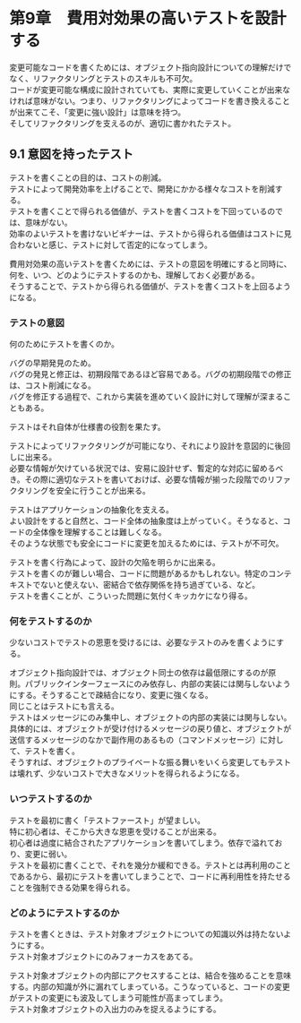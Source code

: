 # 第9章　費用対効果の高いテストを設計する

変更可能なコードを書くためには、オブジェクト指向設計についての理解だけでなく、リファクタリングとテストのスキルも不可欠。  
コードが変更可能な構成に設計されていても、実際に変更していくことが出来なければ意味がない。つまり、リファクタリングによってコードを書き換えることが出来てこそ、「変更に強い設計」は意味を持つ。  
そしてリファクタリングを支えるのが、適切に書かれたテスト。

## 9.1 意図を持ったテスト

テストを書くことの目的は、コストの削減。  
テストによって開発効率を上げることで、開発にかかる様々なコストを削減する。  
テストを書くことで得られる価値が、テストを書くコストを下回っているのでは、意味がない。  
効率のよいテストを書けないビギナーは、テストから得られる価値はコストに見合わないと感じ、テストに対して否定的になってしまう。

費用対効果の高いテストを書くためには、テストの意図を明確にすると同時に、何を、いつ、どのようにテストするのかも、理解しておく必要がある。  
そうすることで、テストから得られる価値が、テストを書くコストを上回るようになる。

### テストの意図

何のためにテストを書くのか。

バグの早期発見のため。  
バグの発見と修正は、初期段階であるほど容易である。バグの初期段階での修正は、コスト削減になる。  
バグを修正する過程で、これから実装を進めていく設計に対して理解が深まることもある。

テストはそれ自体が仕様書の役割を果たす。

テストによってリファクタリングが可能になり、それにより設計を意図的に後回しに出来る。  
必要な情報が欠けている状況では、安易に設計せず、暫定的な対応に留めるべき。その際に適切なテストを書いておけば、必要な情報が揃った段階でのリファクタリングを安全に行うことが出来る。

テストはアプリケーションの抽象化を支える。  
よい設計をすると自然と、コード全体の抽象度は上がっていく。そうなると、コードの全体像を理解することは難しくなる。  
そのような状態でも安全にコードに変更を加えるためには、テストが不可欠。

テストを書く行為によって、設計の欠陥を明らかに出来る。  
テストを書くのが難しい場合、コードに問題があるかもしれない。特定のコンテキストでないと使えない、密結合で依存関係を持ち過ぎている、など。  
テストを書くことが、こういった問題に気付くキッカケになり得る。

### 何をテストするのか

少ないコストでテストの恩恵を受けるには、必要なテストのみを書くようにする。

オブジェクト指向設計では、オブジェクト同士の依存は最低限にするのが原則。パブリックインターフェースにのみ依存し、内部の実装には関与しないようにする。そうすることで疎結合になり、変更に強くなる。  
同じことはテストにも言える。  
テストはメッセージにのみ集中し、オブジェクトの内部の実装には関与しない。  
具体的には、オブジェクトが受け付けるメッセージの戻り値と、オブジェクトが送信するメッセージのなかで副作用のあるもの（コマンドメッセージ）に対して、テストを書く。  
そうすれば、オブジェクトのプライベートな振る舞いをいくら変更してもテストは壊れず、少ないコストで大きなメリットを得られるようになる。

### いつテストするのか

テストを最初に書く「テストファースト」が望ましい。  
特に初心者は、そこから大きな恩恵を受けることが出来る。  
初心者は過度に結合されたアプリケーションを書いてしまう。依存で溢れており、変更に弱い。  
テストを最初に書くことで、それを幾分か緩和できる。テストとは再利用のことであるから、最初にテストを書いてしまうことで、コードに再利用性を持たせることを強制できる効果を得られる。

### どのようにテストするのか

テストを書くときは、テスト対象オブジェクトについての知識以外は持たないようにする。  
テスト対象オブジェクトにのみフォーカスをあてる。

テスト対象オブジェクトの内部にアクセスすることは、結合を強めることを意味する。内部の知識が外に漏れてしまっている。こうなっていると、コードの変更がテストの変更にも波及してしまう可能性が高まってしまう。  
テスト対象オブジェクトの入出力のみを捉えるようにする。
